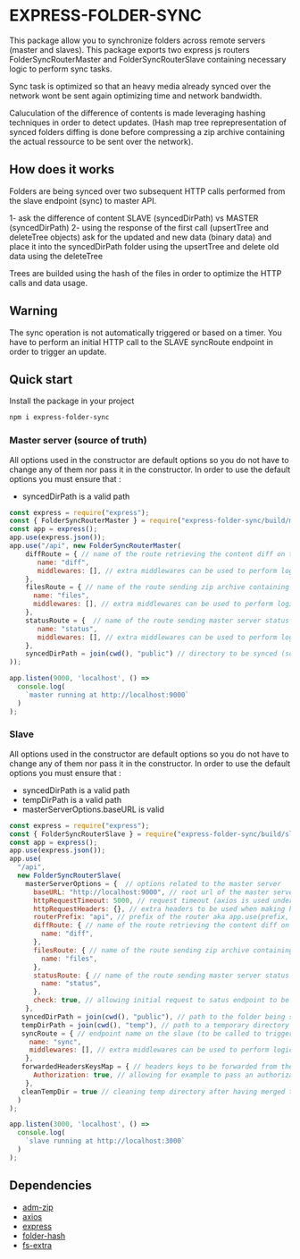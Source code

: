 # EXPRESS-FOLDER-SYNC

This package allow you to synchronize folders across remote servers (master and slaves).
This package exports two express js routers FolderSyncRouterMaster and FolderSyncRouterSlave containing necessary logic to perform sync tasks.

Sync task is optimized so that an heavy media already synced over the network wont be sent again optimizing time and network bandwidth.

Caluculation of the difference of contents is made leveraging hashing techniques in order to detect updates. (Hash map tree reprepresentation of synced folders diffing is done before compressing a zip archive containing the actual ressource to be sent over the network).


## How does it works

Folders are being synced over two subsequent HTTP calls performed from the slave endpoint (sync) to master API.

1- ask the difference of content SLAVE (syncedDirPath) vs MASTER (syncedDirPath)
2- using the response of the first call (upsertTree and deleteTree objects) ask for the updated and new data (binary data) and place it into the syncedDirPath folder using the upsertTree and delete old data using the deleteTree 

Trees are builded using the hash of the files in order to optimize the HTTP calls and data usage.

## Warning 

The sync operation is not automatically triggered or based on a timer. You have to perform an initial HTTP call to the SLAVE syncRoute endpoint in order to trigger an update.

## Quick start

Install the package in your project

```bash
npm i express-folder-sync
```

### Master server (source of truth)

All options used in the constructor are default options so you do not have to change any of them nor pass it in the constructor.
In order to use the default options you must ensure that :
- syncedDirPath is a valid path


```js
const express = require("express");
const { FolderSyncRouterMaster } = require("express-folder-sync/build/master");
const app = express();
app.use(express.json());
app.use("/api", new FolderSyncRouterMaster(
    diffRoute = { // name of the route retrieving the content diff on the master server vs slave server
       name: "diff",
       middlewares: [], // extra middlewares can be used to perform logic before calling the endpoint (logging ? )
    },
    filesRoute = { // name of the route sending zip archive containing updated and new files on the master server vs slave server
      name: "files",
      middlewares: [], // extra middlewares can be used to perform logic before calling the endpoint  (logging ? )
    },
    statusRoute = {  // name of the route sending master server status and performing a check of configuration between slave and master
       name: "status",
       middlewares: [], // extra middlewares can be used to perform logic before calling the endpoint (logging ? )
    },
    syncedDirPath = join(cwd(), "public") // directory to be synced (source of truth - the content of this directory will be copied to the slave(s) syncedDirPath dirtectorie(s)) 
));

app.listen(9000, 'localhost', () =>
  console.log(
    `master running at http://localhost:9000`
  )
);
```

### Slave

All options used in the constructor are default options so you do not have to change any of them nor pass it in the constructor.
In order to use the default options you must ensure that :
- syncedDirPath is a valid path
- tempDirPath is a valid path
- masterServerOptions.baseURL is valid

```js
const express = require("express");
const { FolderSyncRouterSlave } = require("express-folder-sync/build/slave");
const app = express();
app.use(express.json());
app.use(
  "/api",
  new FolderSyncRouterSlave(
    masterServerOptions = {  // options related to the master server
      baseURL: "http://localhost:9000", // root url of the master server instance
      httpRequestTimeout: 5000, // request timeout (axios is used underneath to perform http calls from the slave router to the master router and ask for data)
      httpRequestHeaders: {}, // extra headers to be used when making http calls to the master server instance 
      routerPrefix: "api", // prefix of the router aka app.use(prefix, FolderSyncRouterMaster)
      diffRoute: { // name of the route retrieving the content diff on the master server vs slave server
        name: "diff",
      },
      filesRoute: { // name of the route sending zip archive containing updated and new files on the master server vs slave server
        name: "files",
      },
      statusRoute: { // name of the route sending master server status and performing a check of configuration between slave and master
        name: "status",
      },
      check: true, // allowing initial request to satus endpoint to be disabled (request is performed at server runtime could be disabled in production environement for example)
    },
   syncedDirPath = join(cwd(), "public"), // path to the folder being synchronized on the slave
   tempDirPath = join(cwd(), "temp"), // path to a temporary directory to store zip files before merging them into the synchronized directory on the slave
   syncRoute = { // endpoint name on the slave (to be called to trigger the syncronization process)
     name: "sync",
     middlewares: [], // extra middlewares can be used to perform logic before calling the endpoint (logging ? )
    },
   forwardedHeadersKeysMap = { // headers keys to be forwarded from the original request when performing http calls to the master api 
      Authorization: true, // allowing for example to pass an authorization headers content for authentication/authorization purposes
    },
   cleanTempDir = true // cleaning temp directory after having merged the content to the syncronized folder
  )
);

app.listen(3000, 'localhost', () =>
  console.log(
    `slave running at http://localhost:3000`
  )
);
```


## Dependencies 

- [adm-zip](https://github.com/cthackers/adm-zip)
- [axios](https://github.com/axios/axios)
- [express](https://github.com/expressjs/express)
- [folder-hash](https://github.com/marc136/node-folder-hash)
- [fs-extra](https://github.com/jprichardson/node-fs-extra)
